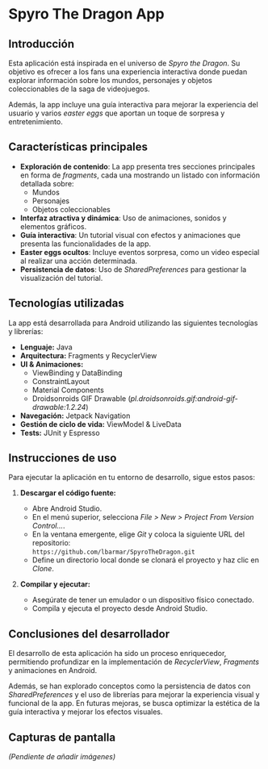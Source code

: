 # Spyro The Dragon App

## Introducción
Esta aplicación está inspirada en el universo de *Spyro the Dragon*. Su objetivo es ofrecer a los fans una experiencia interactiva donde puedan explorar información sobre los mundos, personajes y objetos coleccionables de la saga de videojuegos.

Además, la app incluye una guía interactiva para mejorar la experiencia del usuario y varios *easter eggs* que aportan un toque de sorpresa y entretenimiento.

## Características principales
- **Exploración de contenido**: La app presenta tres secciones principales en forma de *fragments*, cada una mostrando un listado con información detallada sobre:
  - Mundos
  - Personajes
  - Objetos coleccionables
- **Interfaz atractiva y dinámica**: Uso de animaciones, sonidos y elementos gráficos.
- **Guía interactiva**: Un tutorial visual con efectos y animaciones que presenta las funcionalidades de la app.
- **Easter eggs ocultos**: Incluye eventos sorpresa, como un video especial al realizar una acción determinada.
- **Persistencia de datos**: Uso de *SharedPreferences* para gestionar la visualización del tutorial.

## Tecnologías utilizadas
La app está desarrollada para Android utilizando las siguientes tecnologías y librerías:

- **Lenguaje:** Java
- **Arquitectura:** Fragments y RecyclerView
- **UI & Animaciones:**
  - ViewBinding y DataBinding
  - ConstraintLayout
  - Material Components
  - Droidsonroids GIF Drawable (*pl.droidsonroids.gif:android-gif-drawable:1.2.24*)
- **Navegación:** Jetpack Navigation
- **Gestión de ciclo de vida:** ViewModel & LiveData
- **Tests:** JUnit y Espresso

## Instrucciones de uso
Para ejecutar la aplicación en tu entorno de desarrollo, sigue estos pasos:

1. **Descargar el código fuente:**
   - Abre Android Studio.
   - En el menú superior, selecciona *File > New > Project From Version Control...*.
   - En la ventana emergente, elige *Git* y coloca la siguiente URL del repositorio:  
     `https://github.com/lbarmar/SpyroTheDragon.git`
   - Define un directorio local donde se clonará el proyecto y haz clic en *Clone*.

2. **Compilar y ejecutar:**
   - Asegúrate de tener un emulador o un dispositivo físico conectado.
   - Compila y ejecuta el proyecto desde Android Studio.

## Conclusiones del desarrollador
El desarrollo de esta aplicación ha sido un proceso enriquecedor, permitiendo profundizar en la implementación de *RecyclerView*, *Fragments* y animaciones en Android.

Además, se han explorado conceptos como la persistencia de datos con *SharedPreferences* y el uso de librerías para mejorar la experiencia visual y funcional de la app. En futuras mejoras, se busca optimizar la estética de la guía interactiva y mejorar los efectos visuales.

## Capturas de pantalla
*(Pendiente de añadir imágenes)*

